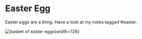 # Easter Egg

Easter eggs are a thing. Have a look at my notes tagged #easter. 

![basket of easter eggs](https://upload.wikimedia.org/wikipedia/commons/archive/5/54/20070409184559%21Bg-easter-eggs.jpg){width=128}